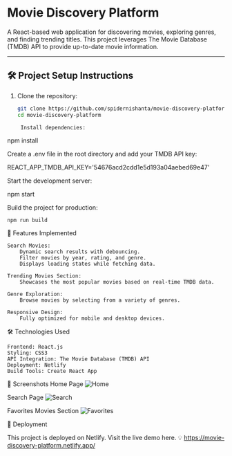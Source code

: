 # Movie Discovery Platform

A React-based web application for discovering movies, exploring genres, and finding trending titles. This project leverages The Movie Database (TMDB) API to provide up-to-date movie information.

---

## 🛠 Project Setup Instructions

1. Clone the repository:
   ```bash
   git clone https://github.com/spidernishanta/movie-discovery-platform
   cd movie-discovery-platform

    Install dependencies:

npm install

Create a .env file in the root directory and add your TMDB API key:

REACT_APP_TMDB_API_KEY='54676acd2cdd1e5d193a04aebed69e47'

Start the development server:

npm start

Build the project for production:

    npm run build

🌟 Features Implemented

    Search Movies:
        Dynamic search results with debouncing.
        Filter movies by year, rating, and genre.
        Displays loading states while fetching data.

    Trending Movies Section:
        Showcases the most popular movies based on real-time TMDB data.

    Genre Exploration:
        Browse movies by selecting from a variety of genres.

    Responsive Design:
        Fully optimized for mobile and desktop devices.

🛠 Technologies Used

    Frontend: React.js
    Styling: CSS3
    API Integration: The Movie Database (TMDB) API
    Deployment: Netlify
    Build Tools: Create React App

📸 Screenshots
Home Page
![Home](https://github.com/user-attachments/assets/8c97d260-5751-4fc6-939c-24bcbd643128)

Search Page
![Search](https://github.com/user-attachments/assets/a56a488b-e87e-4435-b124-9066c52292a0)

Favorites Movies Section
![Favorites](https://github.com/user-attachments/assets/07ec3760-6e90-4cbd-94c0-9edccfabe9ec)

🚀 Deployment

This project is deployed on Netlify. Visit the live demo here.
💡 https://movie-discovery-platform.netlify.app/
